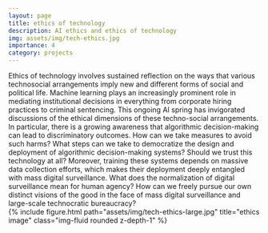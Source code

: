 ```yaml
---
layout: page
title: ethics of technology
description: AI ethics and ethics of technology
img: assets/img/tech-ethics.jpg
importance: 4
category: projects
---
```

<div class="row justify-content-sm-center">
    <div class="col-sm-8 mt-3 mt-md-0">
        Ethics of technology involves sustained reflection on the ways that various technosocial arrangements imply new and different forms of social and political life. Machine learning plays an increasingly prominent role in mediating institutional decisions in everything from corporate hiring practices to criminal sentencing. This ongoing AI spring has invigorated discussions of the ethical dimensions of these techno-social arrangements. In particular, there is a growing awareness that algorithmic decision-making can lead to discriminatory outcomes. How can we take measures to avoid such harms? What steps can we take to democratize the design and deployment of algorithmic decision-making systems? Should we trust this technology at all? Moreover, training these systems depends on massive data collection efforts, which makes their deployment deeply entangled with mass digital surveillance. What does the normalization of digital surveillance mean for human agency? How can we freely pursue our own distinct visions of the good in the face of mass digital surveillance and large-scale technocratic bureaucracy? 


</div>
    <div class="col-sm-4 mt-3 mt-md-0">
        {% include figure.html path="assets/img/tech-ethics-large.jpg" title="ethics image" class="img-fluid rounded z-depth-1" %}
    </div>
</div>